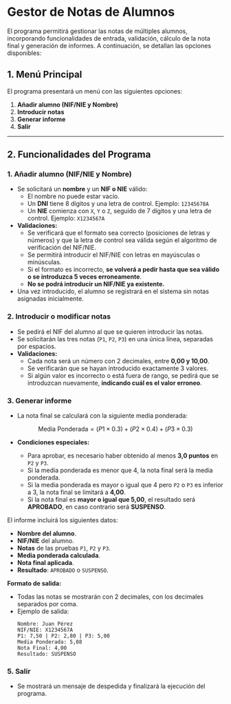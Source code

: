 # Gestor de Notas de Alumnos

El programa permitirá gestionar las notas de múltiples alumnos, incorporando funcionalidades de entrada, validación, cálculo de la nota final y generación de informes. A continuación, se detallan las opciones disponibles:

## 1. Menú Principal

El programa presentará un menú con las siguientes opciones:

1. **Añadir alumno (NIF/NIE y Nombre)**
2. **Introducir notas**
3. **Generar informe**
5. **Salir**

---

## 2. Funcionalidades del Programa

### 1. Añadir alumno (NIF/NIE y Nombre)

- Se solicitará un **nombre** y un **NIF o NIE** válido:
  - El nombre no puede estar vacío.
  - Un **DNI** tiene 8 dígitos y una letra de control. Ejemplo: `12345678A`
  - Un **NIE** comienza con `X`, `Y` o `Z`, seguido de 7 dígitos y una letra de control. Ejemplo: `X1234567A`
- **Validaciones:**
  - Se verificará que el formato sea correcto (posiciones de letras y números) y que la letra de control sea válida según el algoritmo de verificación del NIF/NIE.
  - Se permitirá introducir el NIF/NIE con letras en mayúsculas o minúsculas.
  - Si el formato es incorrecto, **se volverá a pedir hasta que sea válido o se introduzca 5 veces erroneamente**.
  - **No se podrá introducir un NIF/NIE ya existente.**
- Una vez introducido, el alumno se registrará en el sistema sin notas asignadas inicialmente.

### 2. Introducir o modificar notas

- Se pedirá el NIF del alumno al que se quieren introducir las notas.
- Se solicitarán las tres notas (`P1`, `P2`, `P3`) en una única línea, separadas por espacios.
- **Validaciones:**
  - Cada nota será un número con 2 decimales, entre **0,00 y 10,00**.
  - Se verificarán que se hayan introducido exactamente 3 valores.
  - Si algún valor es incorrecto o está fuera de rango, se pedirá que se introduzcan nuevamente, **indicando cuál es el valor erroneo**.

### 3. Generar informe

- La nota final se calculará con la siguiente media ponderada:

$$ \text{Media Ponderada} = (P1 \times 0.3) + (P2 \times 0.4) + (P3 \times 0.3) $$

- **Condiciones especiales:**

  - Para aprobar, es necesario haber obtenido al menos **3,0 puntos** en `P2` y `P3`.
  - Si la media ponderada es menor que 4, la nota final será la media ponderada.
  - Si la media ponderada es mayor o igual que 4 pero `P2` o `P3` es inferior a 3, la nota final se limitará a **4,00**.
  - Si la nota final es **mayor o igual que 5,00**, el resultado será **APROBADO**, en caso contrario será **SUSPENSO**.

El informe incluirá los siguientes datos:

- **Nombre del alumno**.
- **NIF/NIE** del alumno.
- **Notas** de las pruebas `P1`, `P2` y `P3`.
- **Media ponderada calculada**.
- **Nota final aplicada**.
- **Resultado**: `APROBADO` o `SUSPENSO`.

**Formato de salida:**

- Todas las notas se mostrarán con 2 decimales, con los decimales separados por coma.
- Ejemplo de salida:
  ```
  Nombre: Juan Pérez
  NIF/NIE: X1234567A
  P1: 7,50 | P2: 2,80 | P3: 5,00
  Media Ponderada: 5,08
  Nota Final: 4,00
  Resultado: SUSPENSO
  ```

### 5. Salir

- Se mostrará un mensaje de despedida y finalizará la ejecución del programa.
